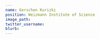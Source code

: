 ```yaml
---
name: Gerschon Kurizki
position: Weizmann Institute of Science
image_path:
twitter_username:
blurb:
---
```

